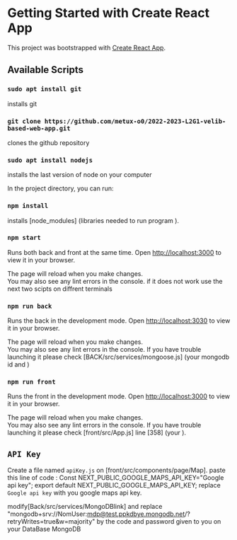 # Getting Started with Create React App

This project was bootstrapped with [Create React App](https://github.com/facebook/create-react-app).

## Available Scripts

### `sudo apt install git`

installs git

### `git clone https://github.com/metux-o0/2022-2023-L2G1-velib-based-web-app.git`

clones the github repository

### `sudo apt install nodejs`

installs the last version of node on your computer

In the project directory, you can run:

### `npm install`

installs [node_modules] (libraries needed to run program ).

### `npm start`

Runs both back and front at the same time.
Open [http://localhost:3000](http://localhost:3000) to view it in your browser.

The page will reload when you make changes.\
You may also see any lint errors in the console.
if it does not work use the next two scipts on diffrent terminals

### `npm run back`

Runs the back in the development mode.
Open [http://localhost:3030](http://localhost:3000) to view it in your browser.

The page will reload when you make changes.\
You may also see any lint errors in the console.
If you have trouble launching it please check [BACK/src/services/mongoose.js] (your mongodb id and <password>)

### `npm run front`

Runs the front in the development mode.
Open [http://localhost:3000](http://localhost:3000) to view it in your browser.

The page will reload when you make changes.\
You may also see any lint errors in the console.
If you have trouble launching it please check [front/src/App.js] line [358] (your <GoogleMapsApiKey>).



## `API Key`
Create a file named `apiKey.js` on [front/src/components/page/Map].
paste this line of code :
	Const NEXT_PUBLIC_GOOGLE_MAPS_API_KEY="Google api key";
	export default NEXT_PUBLIC_GOOGLE_MAPS_API_KEY;
replace `Google api key` with you google maps api key.

modify[Back/src/services/MongoDBlink] and replace "mongodb+srv://NomUser:mdp@test.ppkdbye.mongodb.net/?retryWrites=true&w=majority" by the code and password given to you on your DataBase MongoDB

